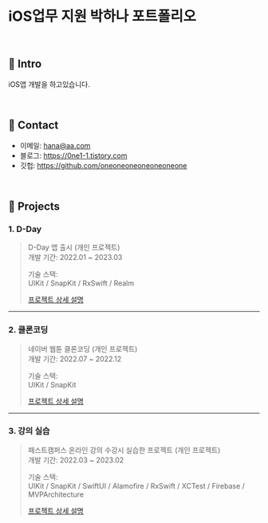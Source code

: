 # iOS업무 지원 박하나 포트폴리오

</br>

## :pushpin: Intro

iOS앱 개발을 하고있습니다.

</br>

## :pushpin: Contact

- 이메일: hana@aa.com
- 블로그: https://0ne1-1.tistory.com
- 깃헙: https://github.com/oneoneoneoneoneoneone

</br>

## :pushpin: Projects

### 1. D-Day
>D-Day 앱 출시 (개인 프로젝트)  
>개발 기간: 2022.01 ~ 2023.03
>  
>기술 스택:  
>UIKit / SnapKit / RxSwift / Realm
>
>[프로젝트 상세 설명](https://github.com/oneoneoneoneoneoneone/portfolio/blob/main/project-dday.md)

---

### 2. 클론코딩
>네이버 웹툰 클론코딩 (개인 프로젝트)  
>개발 기간: 2022.07 ~ 2022.12
>  
>기술 스택:  
>UIKit / SnapKit
>
>[프로젝트 상세 설명](https://github.com/oneoneoneoneoneoneone/portfolio/blob/main/project-nw.md)

---

### 3. 강의 실습
>패스트캠퍼스 온라인 강의 수강시 실습한 프로젝트 (개인 프로젝트)  
>개발 기간: 2022.03 ~ 2023.02
>  
>기술 스택:  
>UIKit / SnapKit / SwiftUI / Alamofire / RxSwift / XCTest / Firebase / MVPArchitecture
>
>[프로젝트 상세 설명](https://github.com/oneoneoneoneoneoneone/portfolio/blob/main/project-fc.md)

</br>
